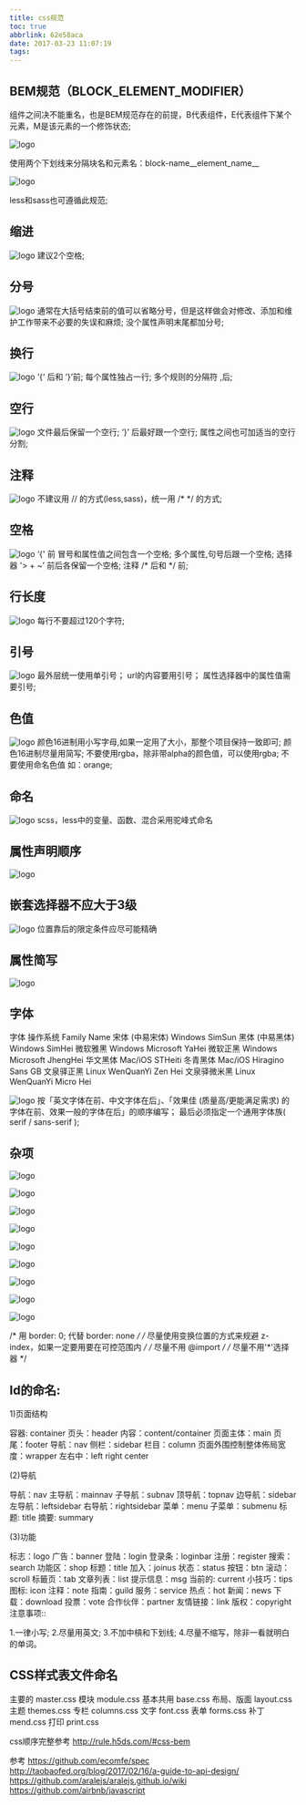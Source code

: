 ```yaml
---
title: css规范
toc: true
abbrlink: 62e58aca
date: 2017-03-23 11:07:19
tags:
---
```


## BEM规范（BLOCK_ELEMENT_MODIFIER）
组件之间决不能重名，也是BEM规范存在的前提，B代表组件，E代表组件下某个元素，M是该元素的一个修饰状态;

![logo](cssStandard/1.png)

使用两个下划线来分隔块名和元素名：block-name__element_name__

![logo](cssStandard/2.png)

less和sass也可遵循此规范;


## 缩进
![logo](cssStandard/3.png)
建议2个空格;


## 分号
![logo](cssStandard/4.png)
通常在大括号结束前的值可以省略分号，但是这样做会对修改、添加和维护工作带来不必要的失误和麻烦;
没个属性声明末尾都加分号;

## 换行
![logo](cssStandard/5.png)
‘{‘ 后和 ‘}’前;
每个属性独占一行;
多个规则的分隔符 ,后;


## 空行
![logo](cssStandard/6.png)
文件最后保留一个空行;
‘}’ 后最好跟一个空行;
属性之间也可加适当的空行分割;


## 注释
![logo](cssStandard/7.png)
不建议用 // 的方式(less,sass)，统一用 /* */ 的方式;


## 空格
![logo](cssStandard/8.png)
‘{' 前
冒号和属性值之间包含一个空格;
多个属性,句号后跟一个空格;
选择器 '> + ~’ 前后各保留一个空格;
注释 /* 后和 */ 前;


## 行长度
![logo](cssStandard/9.png)
每行不要超过120个字符;


## 引号
![logo](cssStandard/10.png)
最外层统一使用单引号；
url的内容要用引号；
属性选择器中的属性值需要引号;


## 色值
![logo](cssStandard/11.png)
颜色16进制用小写字母,如果一定用了大小，那整个项目保持一致即可;
颜色16进制尽量用简写;
不要使用rgba，除非带alpha的颜色值，可以使用rgba;
不要使用命名色值 如：orange;

## 命名
![logo](cssStandard/12.png)
scss，less中的变量、函数、混合采用驼峰式命名

## 属性声明顺序
![logo](cssStandard/13.png)

## 嵌套选择器不应大于3级
![logo](cssStandard/14.png)
位置靠后的限定条件应尽可能精确


## 属性简写
![logo](cssStandard/15.png)

## 字体
字体  操作系统  Family Name
宋体 (中易宋体) Windows SimSun
黑体 (中易黑体) Windows SimHei
微软雅黑  Windows Microsoft YaHei
微软正黑  Windows Microsoft JhengHei
华文黑体  Mac/iOS STHeiti
冬青黑体  Mac/iOS Hiragino Sans GB
文泉驿正黑 Linux WenQuanYi Zen Hei
文泉驿微米黑  Linux WenQuanYi Micro Hei

![logo](cssStandard/16.png)
按「英文字体在前、中文字体在后」、「效果佳 (质量高/更能满足需求) 的字体在前、效果一般的字体在后」的顺序编写；
最后必须指定一个通用字体族( serif / sans-serif );

## 杂项
![logo](cssStandard/17.png)

![logo](cssStandard/18.png)

![logo](cssStandard/19.png)

![logo](cssStandard/20.png)

![logo](cssStandard/21.png)

![logo](cssStandard/22.png)

![logo](cssStandard/23.png)

![logo](cssStandard/24.png)

![logo](cssStandard/25.png)


/* 用 border: 0; 代替 border: none */
/* 尽量使用变换位置的方式来规避 z-index，如果一定要用要在可控范围内 */
/* 尽量不用 @import */
/* 尽量不用'*'选择器 */

## Id的命名:

1)页面结构

容器: container
页头：header
内容：content/container
页面主体：main
页尾：footer
导航：nav
侧栏：sidebar
栏目：column
页面外围控制整体佈局宽度：wrapper
左右中：left right center

(2)导航

导航：nav
主导航：mainnav
子导航：subnav
顶导航：topnav
边导航：sidebar
左导航：leftsidebar
右导航：rightsidebar
菜单：menu
子菜单：submenu
标题: title
摘要: summary

(3)功能

标志：logo
广告：banner
登陆：login
登录条：loginbar
注册：register
搜索：search
功能区：shop
标题：title
加入：joinus
状态：status
按钮：btn
滚动：scroll
标籤页：tab
文章列表：list
提示信息：msg
当前的: current
小技巧：tips
图标: icon
注释：note
指南：guild
服务：service
热点：hot
新闻：news
下载：download
投票：vote
合作伙伴：partner
友情链接：link
版权：copyright
注意事项::

1.一律小写;
2.尽量用英文;
3.不加中槓和下划线;
4.尽量不缩写，除非一看就明白的单词。



## CSS样式表文件命名

主要的 master.css
模块 module.css
基本共用 base.css
布局、版面 layout.css
主题 themes.css
专栏 columns.css
文字 font.css
表单 forms.css
补丁 mend.css
打印 print.css

css顺序完整参考
http://rule.h5ds.com/#css-bem

参考
https://github.com/ecomfe/spec
http://taobaofed.org/blog/2017/02/16/a-guide-to-api-design/
https://github.com/aralejs/aralejs.github.io/wiki
https://github.com/airbnb/javascript
